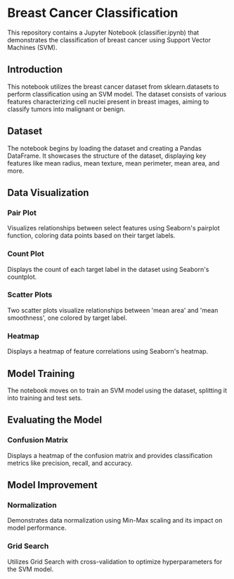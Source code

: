 # Breast Cancer Classification

This repository contains a Jupyter Notebook (classifier.ipynb) that demonstrates the classification of breast cancer using Support Vector Machines (SVM).

## Introduction
This notebook utilizes the breast cancer dataset from sklearn.datasets to perform classification using an SVM model. The dataset consists of various features characterizing cell nuclei present in breast images, aiming to classify tumors into malignant or benign.

## Dataset
The notebook begins by loading the dataset and creating a Pandas DataFrame. It showcases the structure of the dataset, displaying key features like mean radius, mean texture, mean perimeter, mean area, and more.

## Data Visualization
### Pair Plot
Visualizes relationships between select features using Seaborn's pairplot function, coloring data points based on their target labels.

### Count Plot
Displays the count of each target label in the dataset using Seaborn's countplot.

### Scatter Plots
Two scatter plots visualize relationships between 'mean area' and 'mean smoothness', one colored by target label.

### Heatmap
Displays a heatmap of feature correlations using Seaborn's heatmap.

## Model Training
The notebook moves on to train an SVM model using the dataset, splitting it into training and test sets.

## Evaluating the Model
### Confusion Matrix
Displays a heatmap of the confusion matrix and provides classification metrics like precision, recall, and accuracy.

## Model Improvement
### Normalization
Demonstrates data normalization using Min-Max scaling and its impact on model performance.

### Grid Search
Utilizes Grid Search with cross-validation to optimize hyperparameters for the SVM model.

